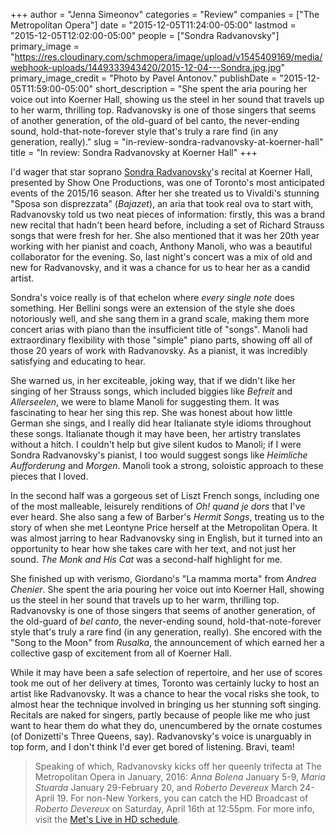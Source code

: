 +++
author = "Jenna Simeonov"
categories = "Review"
companies = ["The Metropolitan Opera"]
date = "2015-12-05T11:24:00-05:00"
lastmod = "2015-12-05T12:02:00-05:00"
people = ["Sondra Radvanovsky"]
primary_image = "https://res.cloudinary.com/schmopera/image/upload/v1545409169/media/webhook-uploads/1449333943420/2015-12-04---Sondra.jpg.jpg"
primary_image_credit = "Photo by Pavel Antonov."
publishDate = "2015-12-05T11:59:00-05:00"
short_description = "She spent the aria pouring her voice out into Koerner Hall, showing us the steel in her sound that travels up to her warm, thrilling top. Radvanovsky is one of those singers that seems of another generation, of the old-guard of bel canto, the never-ending sound, hold-that-note-forever style that&#039;s truly a rare find (in any generation, really)."
slug = "in-review-sondra-radvanovsky-at-koerner-hall"
title = "In review: Sondra Radvanovsky at Koerner Hall"
+++

I'd wager that star soprano [Sondra Radvanovsky](/scene/people/sondra-radvanovsky/)'s recital at Koerner Hall, presented by Show One Productions, was one of Toronto's most anticipated events of the 2015/16 season. After her she treated us to Vivaldi's stunning "Sposa son disprezzata" (*Bajazet*), an aria that took real ova to start with, Radvanovsky told us two neat pieces of information: firstly, this was a brand new recital that hadn't been heard before, including a set of Richard Strauss songs that were fresh for her. She also mentioned that it was her 20th year working with her pianist and coach, Anthony Manoli, who was a beautiful collaborator for the evening. So, last night's concert was a mix of old and new for Radvanovsky, and it was a chance for us to hear her as a candid artist.

Sondra's voice really is of that echelon where *every single note* does something. Her Bellini songs were an extension of the style she does notoriously well, and she sang them in a grand scale, making them more concert arias with piano than the insufficient title of "songs". Manoli had extraordinary flexibility with those "simple" piano parts, showing off all of those 20 years of work with Radvanovsky. As a pianist, it was incredibly satisfying and educating to hear.

She warned us, in her exciteable, joking way, that if we didn't like her singing of her Strauss songs, which included biggies like *Befreit* and *Allerseelen*, we were to blame Manoli for suggesting them. It was fascinating to hear her sing this rep. She was honest about how little German she sings, and I really did hear Italianate style idioms throughout these songs. Italianate though it may have been, her artistry translates without a hitch. I couldn't help but give silent kudos to Manoli; if I were Sondra Radvanovsky's pianist, I too would suggest songs like *Heimliche Aufforderung* and *Morgen*. Manoli took a strong, soloistic approach to these pieces that I loved.

In the second half was a gorgeous set of Liszt French songs, including one of the most malleable, leisurely renditions of *Oh! quand je dors* that I've ever heard. She also sang a few of Barber's *Hermit Songs*, treating us to the story of when she met Leontyne Price herself at the Metropolitan Opera. It was almost jarring to hear Radvanovsky sing in English, but it turned into an opportunity to hear how she takes care with her text, and not just her sound. *The Monk and His Cat* was a second-half highlight for me.

She finished up with verismo, Giordano's "La mamma morta" from *Andrea Chenier*. She spent the aria pouring her voice out into Koerner Hall, showing us the steel in her sound that travels up to her warm, thrilling top. Radvanovsky is one of those singers that seems of another generation, of the old-guard of *bel canto*, the never-ending sound, hold-that-note-forever style that's truly a rare find (in any generation, really). She encored with the "Song to the Moon" from *Rusalka*, the announcement of which earned her a collective gasp of excitement from all of Koerner Hall.

While it may have been a safe selection of repertoire, and her use of scores took me out of her delivery at times, Toronto was certainly lucky to host an artist like Radvanovsky. It was a chance to hear the vocal risks she took, to almost hear the technique involved in bringing us her stunning soft singing. Recitals are naked for singers, partly because of people like me who just want to hear them do what they do, unencumbered by the ornate costumes (of Donizetti's Three Queens, say). Radvanovsky's voice is unarguably in top form, and I don't think I'd ever get bored of listening. Bravi, team!

>Speaking of which, Radvanovsky kicks off her queenly trifecta at The Metropolitan Opera in January, 2016: *Anna Bolena* January 5-9, *Maria Stuarda* January 29-February 20, and *Roberto Devereux* March 24-April 19. For non-New Yorkers, you can catch the HD Broadcast of *Roberto Devereux* on Saturday, April 16th at 12:55pm. For more info, visit the [Met's Live in HD schedule](http://www.metopera.org/Season/In-Cinemas/?gclid=CjwKEAiAs4qzBRD4l-2w7qOoqEMSJABauikXWd2kcVxOA08uw2do8_GVs9O299JnQ6bKlOh1lV-CARoCOCTw_wcB).
